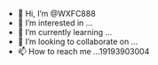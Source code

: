 - 👋 Hi, I’m @WXFC888
- 👀 I’m interested in ...
- 🌱 I’m currently learning ...
- 💞️ I’m looking to collaborate on ...
- 📫 How to reach me ...19193903004

<!---
WXFC888/WXFC888 is a ✨ special ✨ repository because its `README.md` (this file) appears on your GitHub profile.
You can click the Preview link to take a look at your changes.
--->
